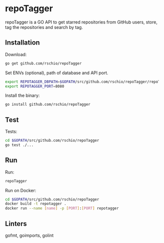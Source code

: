 # repoTagger

repoTagger is a GO API to get starred repositories from GitHub users, store,
tag the repositories and search by tag.

## Installation

Download:
```bash
go get github.com/rschio/repoTagger
```

Set ENVs (optional), path of database and API port.
```bash
export REPOTAGGER_DBPATH=$GOPATH/src/github.com/rschio/repoTagger/repoTagger.db
export REPOTAGGER_PORT=8080
```

Install the binary:
```bash
go install github.com/rschio/repoTagger
```

## Test
Tests:
```bash
cd $GOPATH/src/github.com/rschio/repoTagger
go test ./...
```

## Run

Run:
```bash
repoTagger
```

Run on Docker:
```bash
cd $GOPATH/src/github.com/rschio/repoTagger
docker build -t repotagger .
docker run --name [name] -p [PORT]:[PORT] repotagger
```

## Linters
gofmt, goimports, golint
